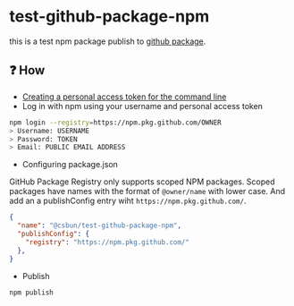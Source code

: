 # test-github-package-npm

this is a test npm package publish to [github package](https://help.github.com/en/articles/about-github-package-registry).

## ❓ How

- [Creating a personal access token for the command line](https://help.github.com/en/articles/creating-a-personal-access-token-for-the-command-line)
- Log in with npm using your username and personal access token

```sh
npm login --registry=https://npm.pkg.github.com/OWNER
> Username: USERNAME
> Password: TOKEN
> Email: PUBLIC EMAIL ADDRESS
```

- Configuring package.json

GitHub Package Registry only supports scoped NPM packages. Scoped packages have names with the format of `@owner/name` with lower case. And add an a publishConfig entry wiht `https://npm.pkg.github.com/`.

```json
{
  "name": "@csbun/test-github-package-npm",
  "publishConfig": {
    "registry": "https://npm.pkg.github.com/"
  },
}
```

- Publish

```sh
npm publish
```
